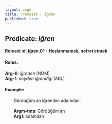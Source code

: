 ```yaml
---
layout: page
title: Frameset - iğren
published: true
---
```

<h2>Predicate: <i>iğren</i></h2>
<h4>Roleset id: iğren.01 - Hoşlanmamak, nefret etmek<br>
<h4>Roles:</h4>
<b>Arg-0</b>: <i>iğrenen</i>  (NOM) <br>
<b>Arg-1</b>: <i>neyden iğrendiği</i>  (ABL) <br>
<h4>Example:</h4>
&emsp;&emsp;Gördüğüm an iğrendim adamdan.<br><br>
&emsp;&emsp;<b>Argm-tmp</b>:  Gördüğüm an<br>
&emsp;&emsp;<b>Arg1</b>:  adamdan<br>

